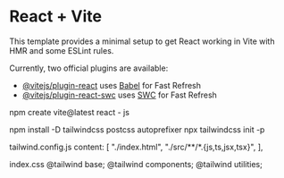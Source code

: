 # React + Vite

This template provides a minimal setup to get React working in Vite with HMR and some ESLint rules.

Currently, two official plugins are available:

- [@vitejs/plugin-react](https://github.com/vitejs/vite-plugin-react/blob/main/packages/plugin-react/README.md) uses [Babel](https://babeljs.io/) for Fast Refresh
- [@vitejs/plugin-react-swc](https://github.com/vitejs/vite-plugin-react-swc) uses [SWC](https://swc.rs/) for Fast Refresh

npm create vite@latest 
react - js

npm install -D tailwindcss postcss autoprefixer
npx tailwindcss init -p

tailwind.config.js
  content: [
    "./index.html",
    "./src/**/*.{js,ts,jsx,tsx}",
  ],

index.css
    @tailwind base;
    @tailwind components;
    @tailwind utilities;


